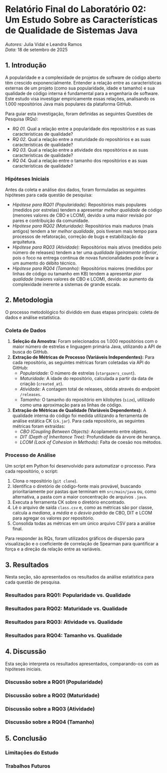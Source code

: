 # Relatório Final do Laboratório 02: Um Estudo Sobre as Características de Qualidade de Sistemas Java

*Autores:* Julia Vidal e Leandra Ramos  
*Data:* 18 de setembro de 2025  

## 1. Introdução

A popularidade e a complexidade de projetos de software de código aberto têm crescido exponencialmente. Entender a relação entre as características externas de um projeto (como sua popularidade, idade e tamanho) e sua qualidade de código interna é fundamental para a engenharia de software. Este estudo visa investigar empiricamente essas relações, analisando os 1.000 repositórios Java mais populares da plataforma GitHub.

Para guiar esta investigação, foram definidas as seguintes Questões de Pesquisa (RQs):

- *RQ 01.* Qual a relação entre a popularidade dos repositórios e as suas características de qualidade?
- *RQ 02.* Qual a relação entre a maturidade do repositórios e as suas características de qualidade?
- *RQ 03.* Qual a relação entre a atividade dos repositórios e as suas características de qualidade?
- *RQ 04.* Qual a relação entre o tamanho dos repositórios e as suas características de qualidade?

### Hipóteses Iniciais

Antes da coleta e análise dos dados, foram formuladas as seguintes hipóteses para cada questão de pesquisa:

- *Hipótese para RQ01 (Popularidade):* Repositórios mais populares (medidos por estrelas) tendem a apresentar *melhor qualidade* de código (menores valores de CBO e LCOM), devido a uma maior revisão por pares e contribuição da comunidade.
- *Hipótese para RQ02 (Maturidade):* Repositórios mais maduros (mais antigos) tendem a ter *melhor qualidade*, pois tiveram mais tempo para processos de refatoração, correção de bugs e estabilização da arquitetura.
- *Hipótese para RQ03 (Atividade):* Repositórios mais ativos (medidos pelo número de releases) tendem a ter uma *qualidade ligeiramente inferior*, pois o foco na entrega contínua de novas funcionalidades pode levar a um aumento do débito técnico.
- *Hipótese para RQ04 (Tamanho):* Repositórios maiores (medidos por linhas de código ou tamanho em KB) tendem a apresentar *pior qualidade* (maiores valores de CBO e LCOM), devido ao aumento da complexidade inerente a sistemas de grande escala.

## 2. Metodologia

O processo metodológico foi dividido em duas etapas principais: coleta de dados e análise estatística.

### Coleta de Dados

1. **Seleção da Amostra:** Foram selecionados os 1.000 repositórios com o maior número de estrelas e linguagem primária Java, utilizando a API de busca do GitHub.  
2. **Extração de Métricas de Processo (Variáveis Independentes):** Para cada repositório, as seguintes métricas foram coletadas via API do GitHub:  
   - *Popularidade:* O número de estrelas (`stargazers_count`).  
   - *Maturidade:* A idade do repositório, calculada a partir da data de criação (`created_at`).  
   - *Atividade:* A contagem total de releases, obtida através do endpoint `/releases`.  
   - *Tamanho:* O tamanho do repositório em kilobytes (`size`), utilizado como uma aproximação para as linhas de código.  
3. **Extração de Métricas de Qualidade (Variáveis Dependentes):** A qualidade interna do código foi medida utilizando a ferramenta de análise estática CK (`ck.jar`). Para cada repositório, as seguintes métricas foram extraídas:  
   - *CBO (Coupling Between Objects):* Acoplamento entre objetos.  
   - *DIT (Depth of Inheritance Tree):* Profundidade da árvore de herança.  
   - *LCOM (Lack of Cohesion in Methods):* Falta de coesão nos métodos.  

### Processo de Análise

Um script em Python foi desenvolvido para automatizar o processo. Para cada repositório, o script:  

1. Clona o repositório (`git clone`).  
2. Identifica o diretório de código-fonte mais provável, buscando prioritariamente por pastas que terminam em `src/main/java` ou, como alternativa, a pasta com a maior concentração de arquivos `.java`.  
3. Executa a ferramenta CK sobre o diretório encontrado.  
4. Lê o arquivo de saída `class.csv` e, como as métricas são por classe, calcula a *mediana*, a *média* e o *desvio padrão* de CBO, DIT e LCOM para agregar os valores por repositório.  
5. Consolida todas as métricas em um único arquivo CSV para a análise final.  

Para responder às RQs, foram utilizados gráficos de dispersão para visualização e o coeficiente de correlação de Spearman para quantificar a força e a direção da relação entre as variáveis.

## 3. Resultados

Nesta seção, são apresentados os resultados da análise estatística para cada questão de pesquisa.

### Resultados para RQ01: Popularidade vs. Qualidade


### Resultados para RQ02: Maturidade vs. Qualidade


### Resultados para RQ03: Atividade vs. Qualidade


### Resultados para RQ04: Tamanho vs. Qualidade


## 4. Discussão

Esta seção interpreta os resultados apresentados, comparando-os com as hipóteses iniciais.

### Discussão sobre a RQ01 (Popularidade)


### Discussão sobre a RQ02 (Maturidade)


### Discussão sobre a RQ03 (Atividade)


### Discussão sobre a RQ04 (Tamanho)


## 5. Conclusão


### Limitações do Estudo

### Trabalhos Futuros

